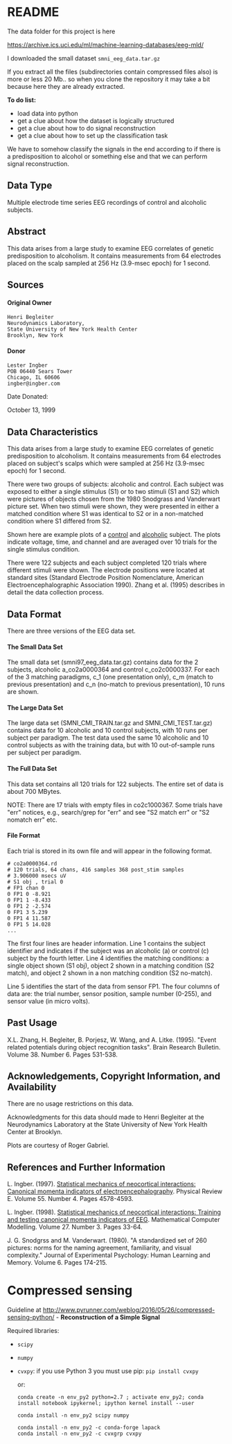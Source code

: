 # README

The data folder for this project is here

https://archive.ics.uci.edu/ml/machine-learning-databases/eeg-mld/

I downloaded the small dataset `smni_eeg_data.tar.gz`

If you extract all the files (subdirectories contain compressed files also) is more or less 20 Mb.. so when you clone the repository it may take a bit because here they are already extracted.

**To do list:**

- load data into python
- get a clue about how the dataset is logically structured
- get a clue about how to do signal reconstruction
- get a clue about how to set up the classification task



We have to somehow classify the signals in the end according to if there is a predisposition to alcohol or something else and that we can perform signal reconstruction.



## Data Type

 Multiple electrode time series EEG recordings of control and alcoholic subjects.    

## Abstract

 This data arises from a large study to examine EEG correlates of genetic  predisposition to alcoholism. It contains measurements from 64  electrodes placed on the scalp sampled at 256 Hz (3.9-msec epoch) for 1  second. 

##  Sources

####  Original Owner

```
Henri Begleiter
Neurodynamics Laboratory, 
State University of New York Health Center
Brooklyn, New York
```

####  Donor

```
Lester Ingber
POB 06440 Sears Tower
Chicago, IL 60606
ingber@ingber.com
```

Date Donated: 

 October 13, 1999     

##  Data Characteristics

 This data arises from a large study to examine EEG correlates of genetic  predisposition to alcoholism. It contains measurements from 64  electrodes placed on subject's scalps which were sampled at 256 Hz  (3.9-msec epoch) for 1 second. 

There were two groups of subjects: alcoholic and control. Each  subject was exposed to either a single stimulus (S1) or to two stimuli  (S1 and S2) which were pictures of objects chosen from the 1980  Snodgrass and Vanderwart picture set. When two stimuli were shown, they  were presented in either a matched condition where S1 was identical to  S2 or in a non-matched condition where S1 differed from S2.  

 Shown here are example plots of a [ control](https://archive.ics.uci.edu/ml/machine-learning-databases/eeg-mld/control.gif) and [ alcoholic](https://archive.ics.uci.edu/ml/machine-learning-databases/eeg-mld/alcoholic.gif) subject. The plots indicate voltage, time, and channel and are averaged over 10 trials for the single stimulus condition.   

 There were 122 subjects and each subject completed 120 trials  where different stimuli were shown. The electrode positions were located  at standard sites (Standard Electrode Position Nomenclature, American  Electroencephalographic Association 1990).  Zhang et al. (1995)  describes in detail the data collection process.      

## Data Format

 There are three versions of the EEG data set.   

#### The Small Data Set

 The small data set (smni97_eeg_data.tar.gz) contains data for the 2  subjects, alcoholic a_co2a0000364 and control c_co2c0000337. For each of  the 3 matching paradigms, c_1 (one presentation only), c_m (match to  previous presentation) and c_n (no-match to previous presentation), 10  runs are shown.   

#### The Large Data Set

 The large data set (SMNI_CMI_TRAIN.tar.gz and SMNI_CMI_TEST.tar.gz)  contains data for 10 alcoholic and 10 control subjects, with 10 runs per  subject per paradigm. The test data used the same 10 alcoholic and 10  control subjects as with the training data, but with 10 out-of-sample  runs per subject per paradigm.   

#### The Full Data Set

 This data set contains all 120 trials for 122 subjects. The entire set of data is about 700 MBytes.     

 NOTE:  There are 17 trials with empty files in co2c1000367. Some trials have "err" notices, e.g., search/grep for "err" and see "S2 match err" or "S2 nomatch err" etc.  

#### File Format

 Each trial is stored in its own file and will appear in the following format.  

```
# co2a0000364.rd
# 120 trials, 64 chans, 416 samples 368 post_stim samples
# 3.906000 msecs uV
# S1 obj , trial 0
# FP1 chan 0
0 FP1 0 -8.921
0 FP1 1 -8.433
0 FP1 2 -2.574
0 FP1 3 5.239
0 FP1 4 11.587
0 FP1 5 14.028     
...
```

 The first four lines are header information. Line 1 contains the  subject identifier and indicates if the subject was an alcoholic (a) or  control (c) subject by the fourth letter. Line 4 identifies the matching  conditions: a single object shown (S1 obj), object 2 shown in a  matching condition (S2 match), and object 2 shown in a non matching  condition (S2 no-match).  

 Line 5 identifies the start of the data from sensor FP1. The  four columns of data are: the trial number, sensor position, sample  number (0-255), and sensor value (in micro volts).     

## Past Usage

 X.L. Zhang, H. Begleiter, B. Porjesz, W. Wang, and A. Litke. (1995).  "Event related potentials during object recognition tasks".  Brain Research Bulletin. Volume 38. Number 6. Pages 531-538. 

##  Acknowledgements, Copyright Information, and Availability

There are no usage restrictions on this data.  

Acknowledgments for this data should made to Henri Begleiter at the Neurodynamics Laboratory at the State University of New York Health Center at Brooklyn.  

 Plots are courtesy of Roger Gabriel.   

## References and Further Information

 L. Ingber. (1997). [Statistical mechanics of neocortical interactions: Canonical momenta indicators of electroencephalography](http://www.ingber.com/smni97_cmi.ps.gz). Physical Review E. Volume 55. Number 4. Pages 4578-4593.  

 L. Ingber. (1998).  [Statistical mechanics of neocortical interactions: Training and testing canonical momenta indicators of EEG](http://www.ingber.com/smni98_cmi_test.ps.gz). Mathematical Computer Modelling. Volume 27. Number 3. Pages 33-64.  

 J. G. Snodgrss and M. Vanderwart. (1980). "A standardized set of 260  pictures: norms for the naming agreement, familiarity, and visual  complexity." Journal of Experimental Psychology: Human Learning and  Memory. Volume 6. Pages 174-215. 



# Compressed sensing

Guideline at http://www.pyrunner.com/weblog/2016/05/26/compressed-sensing-python/  - **Reconstruction of a Simple Signal**

Required libraries: 

- `scipy`

- `numpy`

- `cvxpy`: if you use Python 3 you must use pip: `pip install cvxpy`

  or:

   `conda create -n env_py2 python=2.7 ; activate env_py2; conda install notebook ipykernel; ipython kernel install --user` 

  `conda install -n env_py2 scipy numpy`

  ```
  conda install -n env_py2 -c conda-forge lapack
  conda install -n env_py2 -c cvxgrp cvxpy
  ```




